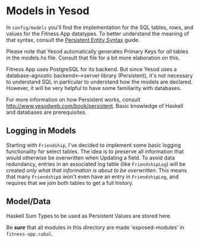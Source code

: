 # Models in Yesod

In `config/models` you'll find the implementation for the SQL tables, rows, and
values for the Fitness App datatypes. To better understand the meaning of that
syntax, consult the
[Persistent Entity Syntax](https://github.com/yesodweb/persistent/wiki/Persistent-entity-syntax)
guide.

Please note that Yesod automatically generates Primary Keys for *all* tables
in the models.hs file. Consult that file for a bit more elaboration on this.

Fitness App uses PostgreSQL for its backend. But since Yesod uses a
database-agnostic backend<-->server library (Persistent), it's not necessary to
understand SQL in particular to understand how the models are declared. However,
it will be very helpful to have some familiarity with databases.

For more information on how Persistent works, consult
http://www.yesodweb.com/book/persistent. Basic knowledge of Haskell and
databases are prerequisites.

## Logging in Models

Starting with `Friendship`, I've decided to implement some basic logging
functionality for select tables. The idea is to preserve all information that
would otherwise be overwritten when Updating a field. To avoid data redundancy,
entries in an associated log table (like `FriendshipLog`) will be created
*only what that information is about to be overwritten*. This means that many
`Friendship`s won't even have an entry in `FriendshipLog`, and requires that
we join both tables to get a full history.

## Model/Data

Haskell Sum Types to be used as Persistent Values are stored here.

Be ***sure*** that all modules in this directory are made 'exposed-modules' in
`fitness-app.cabal`.
